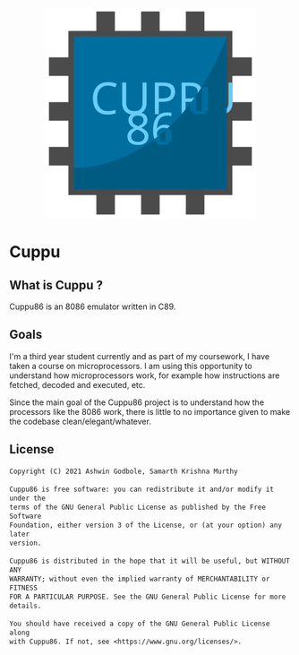 <p align="center"><img src="./cuppu.svg" alt="cuppu86"/></p>

# Cuppu

## What is Cuppu ?
Cuppu86 is an 8086 emulator written in C89.

## Goals
I'm a third year student currently and as part of my coursework, I have taken a course on microprocessors. I am using this opportunity to understand how microprocessors work, for example how instructions are fetched, decoded and executed, etc.

Since the main goal of the Cuppu86 project is to understand how the processors like the 8086 work, there is little to no importance given to make the codebase clean/elegant/whatever.

## License
    Copyright (C) 2021 Ashwin Godbole, Samarth Krishna Murthy
 
    Cuppu86 is free software: you can redistribute it and/or modify it under the
    terms of the GNU General Public License as published by the Free Software
    Foundation, either version 3 of the License, or (at your option) any later
    version.

    Cuppu86 is distributed in the hope that it will be useful, but WITHOUT ANY 
    WARRANTY; without even the implied warranty of MERCHANTABILITY or FITNESS
    FOR A PARTICULAR PURPOSE. See the GNU General Public License for more
    details.

    You should have received a copy of the GNU General Public License along
    with Cuppu86. If not, see <https://www.gnu.org/licenses/>.
